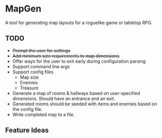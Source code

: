 # MapGen

A tool for generating map layouts for a roguelike game or tabletop RPG.

## TODO

- ~~Prompt the user for settings~~
- ~~Add minimum size requirements to map dimensions~~
- Offer ways for the user to exit early during configuration parsing
- Support command line args
- Support config files
    - Map size
    - Enemies
    - Treasure
- Generate a map of rooms & hallways based on user-specified dimensions. Should have an entrance and an exit.
- Generated rooms should be seeded with items and enemies based on the config file.
- Write completed map to a file.

## Feature Ideas
